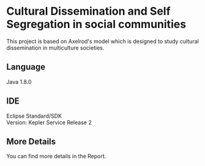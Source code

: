 # Cultural Dissemination and Self Segregation in social communities
This project is based on Axelrod's model which is designed to study cultural dissemination in multiculture societies.

## Language
Java 1.8.0

## IDE
Eclipse Standard/SDK\
Version: Kepler Service Release 2

## More Details
You can find more details in the Report.
